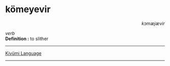 
# kömeyevir

<div align="right"><i>kɔmæjævir</i></div>

*verb*  
**Definition :** to slither  

---

[Kivümi Language](../README.md)

---
